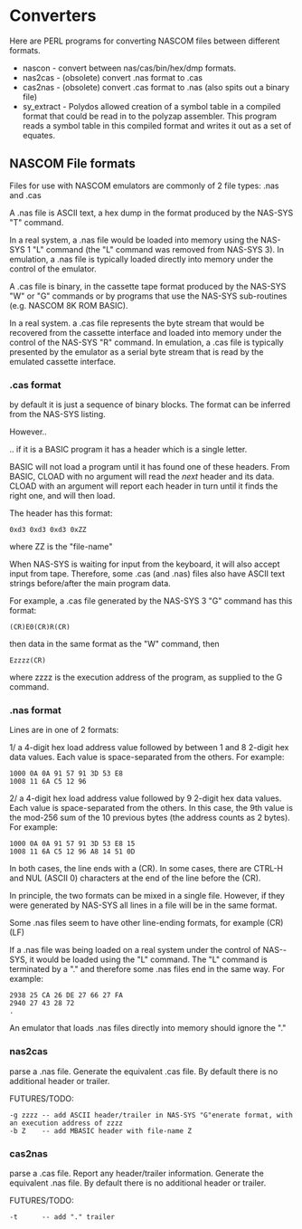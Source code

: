 # Converters

Here are PERL programs for converting NASCOM files between different formats.

* nascon - convert between nas/cas/bin/hex/dmp formats.
* nas2cas - (obsolete) convert .nas format to .cas
* cas2nas - (obsolete) convert .cas format to .nas (also spits out a binary file)
* sy_extract - Polydos allowed creation of a symbol table in a compiled format that could be read in to the polyzap assembler. This program reads a symbol table in this compiled format and writes it out as a set of equates.


## NASCOM File formats

Files for use with NASCOM emulators are commonly of 2 file types: .nas and .cas

A .nas file is ASCII text, a hex dump in the format produced by the NAS-SYS "T" command.

In a real system, a .nas file would be loaded into memory using the NAS-SYS 1
"L" command (the "L" command was removed from NAS-SYS 3). In emulation, a .nas
file is typically loaded directly into memory under the control of the emulator.

A .cas file is binary, in the cassette tape format produced by the NAS-SYS "W"
or "G" commands or by programs that use the NAS-SYS sub-routines (e.g. NASCOM 8K
ROM BASIC).

In a real system. a .cas file represents the byte stream that would be recovered
from the cassette interface and loaded into memory under the control of the
NAS-SYS "R" command. In emulation, a .cas file is typically presented by the
emulator as a serial byte stream that is read by the emulated cassette
interface.


### .cas format

by default it is just a sequence of binary blocks. The format can be inferred
from the NAS-SYS listing.

However..

.. if it is a BASIC program it has a header which is a single letter.

BASIC will not load a program until it has found one of these headers. From
BASIC, CLOAD with no argument will read the *next* header and its data. CLOAD
with an argument will report each header in turn until it finds the right one,
and will then load.

The header has this format:

    0xd3 0xd3 0xd3 0xZZ

where ZZ is the "file-name"

When NAS-SYS is waiting for input from the keyboard, it will also accept input
from tape. Therefore, some .cas (and .nas) files also have ASCII text strings
before/after the main program data.

For example, a .cas file generated by the NAS-SYS 3 "G" command has this format:

    (CR)E0(CR)R(CR)

then data in the same format as the "W" command, then

    Ezzzz(CR)

where zzzz is the execution address of the program, as supplied to the G command.


### .nas format

Lines are in one of 2 formats:

1/ a 4-digit hex load address value followed by between 1 and 8 2-digit hex data
values. Each value is space-separated from the others. For example:

    1000 0A 0A 91 57 91 3D 53 E8
    1008 11 6A C5 12 96

2/ a 4-digit hex load address value followed by 9 2-digit hex data values. Each
value is space-separated from the others. In this case, the 9th value is the
mod-256 sum of the 10 previous bytes (the address counts as 2 bytes). For example:

    1000 0A 0A 91 57 91 3D 53 E8 15
    1008 11 6A C5 12 96 A8 14 51 0D

In both cases, the line ends with a (CR). In some cases, there are CTRL-H and
NUL (ASCII 0) characters at the end of the line before the (CR).

In principle, the two formats can be mixed in a single file. However, if they
were generated by NAS-SYS all lines in a file will be in the same format.

Some .nas files seem to have other line-ending formats, for example (CR)(LF)

If a .nas file was being loaded on a real system under the control of NAS--SYS,
it would be loaded using the "L" command. The "L" command is terminated by a "."
and therefore some .nas files end in the same way. For example:

    2938 25 CA 26 DE 27 66 27 FA
    2940 27 43 28 72
    .

An emulator that loads .nas files directly into memory should ignore the "."



### nas2cas

parse a .nas file. Generate the equivalent .cas file. By default there is no additional header
or trailer.

FUTURES/TODO:

    -g zzzz -- add ASCII header/trailer in NAS-SYS "G"enerate format, with an execution address of zzzz
    -b Z    -- add MBASIC header with file-name Z


### cas2nas

parse a .cas file. Report any header/trailer information. Generate the equivalent .nas file. By default
there is no additional header or trailer.

FUTURES/TODO:

    -t      -- add "." trailer
